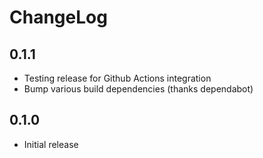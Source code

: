 ChangeLog
=========

0.1.1
-----
- Testing release for Github Actions integration
- Bump various build dependencies (thanks dependabot)

0.1.0
-----
- Initial release
